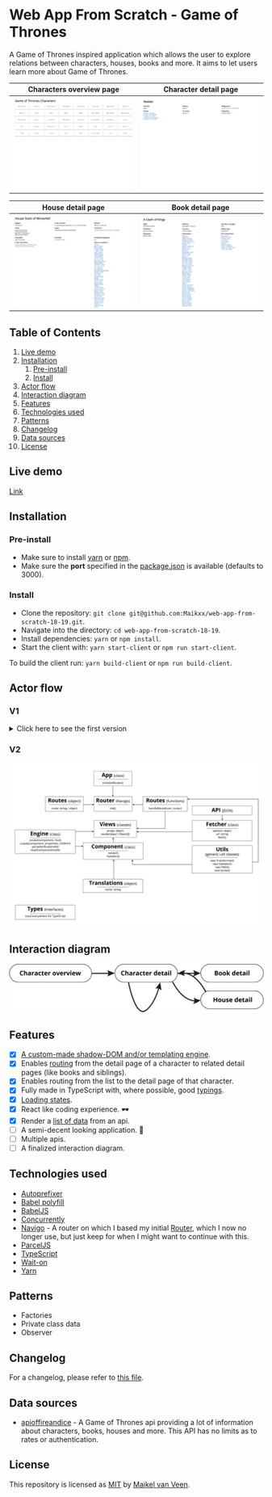 # Web App From Scratch - Game of Thrones

A Game of Thrones inspired application which allows the user to explore relations between characters, houses, books and more. It aims to let users learn more about Game of Thrones.

Characters overview page | Character detail page
:-------------------------:|:-------------------------:
![](docs/assets/characters.png) | ![](docs/assets/character.png)

House detail page | Book detail page
:-------------------------:|:-------------------------:
![](docs/assets/house.png) | ![](docs/assets/book.png)

## Table of Contents

1. [Live demo](#live-demo)
2. [Installation](#installation)
    1. [Pre-install](#pre-install)
    2. [Install](#install)
3. [Actor flow](#actor-flow)
4. [Interaction diagram](#interaction-diagram)
5. [Features](#features)
6. [Technologies used](#technologies-used)
7. [Patterns](#patterns)
8. [Changelog](#changelog)
9. [Data sources](#data-sources)
10. [License](#license)

## Live demo

[Link](https://web-app-from-scratch.netlify.com/)

## Installation

### Pre-install

* Make sure to install [yarn](https://yarnpkg.com/en/) or [npm](https://www.npmjs.com).
* Make sure the **port** specified in the [package.json](package.json) is available (defaults to 3000).

### Install

* Clone the repository: `git clone git@github.com:Maikxx/web-app-from-scratch-18-19.git`.
* Navigate into the directory: `cd web-app-from-scratch-18-19`.
* Install dependencies: `yarn` or `npm install`.
* Start the client with: `yarn start-client` or `npm run start-client`.

To build the client run: `yarn build-client` or `npm run build-client`.

## Actor flow

### V1

<details>
    <summary>Click here to see the first version</summary>
    <img src="docs/assets/actor_flow.png">
</details>

### V2

![Actor flow](docs/assets/actor-flow2.png)

## Interaction diagram

![Interaction diagram](docs/assets/interaction-diagram.png)

## Features

- [X] [A custom-made shadow-DOM and/or templating engine](./client/src/ts/utils/Engine.ts).
- [x] Enables [routing](./client/src/ts/App.ts) from the detail page of a character to related detail pages (like books and siblings).
- [x] Enables routing from the list to the detail page of that character.
- [x] Fully made in TypeScript with, where possible, good [typings](./client/src/ts/types).
- [X] [Loading states](./client/src/ts/utils/Engine.ts#64).
- [x] React like coding experience. 🕶️
- [x] Render a [list of data](./client/src/ts/components/Generic/DataList.ts) from an api.
- [ ] A semi-decent looking application. 🙈
- [ ] Multiple apis.
- [ ] A finalized interaction diagram.

## Technologies used

* [Autoprefixer](https://www.npmjs.com/package/autoprefixer)
* [Babel polyfill](https://www.npmjs.com/package/babel-polyfill)
* [BabelJS](https://babeljs.io)
* [Concurrently](https://www.npmjs.com/package/concurrently)
* [Navigo](https://github.com/krasimir/navigo) - A router on which I based my initial [Router](./client/src/ts/utils/Router.ts), which I now no longer use, but just keep for when I might want to continue with this.
* [ParcelJS](https://parceljs.org)
* [TypeScript](https://www.typescriptlang.org)
* [Wait-on](https://www.npmjs.com/package/wait-on)
* [Yarn](https://yarnpkg.com/en/)

## Patterns

* Factories
* Private class data
* Observer

## Changelog

For a changelog, please refer to [this file](./docs/CHANGELOG.md).

## Data sources

* [apioffireandice](https://anapioficeandfire.com/) - A Game of Thrones api providing a lot of information about characters, books, houses and more. This API has no limits as to rates or authentication.

## License

This repository is licensed as [MIT](LICENSE) by [Maikel van Veen](https://github.com/maikxx).